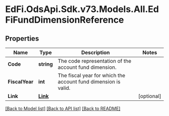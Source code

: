 # EdFi.OdsApi.Sdk.v73.Models.All.EdFiFundDimensionReference

## Properties

Name | Type | Description | Notes
------------ | ------------- | ------------- | -------------
**Code** | **string** | The code representation of the account fund dimension. | 
**FiscalYear** | **int** | The fiscal year for which the account fund dimension is valid. | 
**Link** | [**Link**](Link.md) |  | [optional] 

[[Back to Model list]](../../README.md#documentation-for-models) [[Back to API list]](../../README.md#documentation-for-api-endpoints) [[Back to README]](../../README.md)

